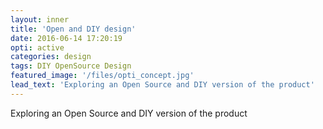 ```yaml
---
layout: inner
title: 'Open and DIY design'
date: 2016-06-14 17:20:19
opti: active
categories: design
tags: DIY OpenSource Design
featured_image: '/files/opti_concept.jpg'
lead_text: 'Exploring an Open Source and DIY version of the product'
---
```



Exploring an Open Source and DIY version of the product
